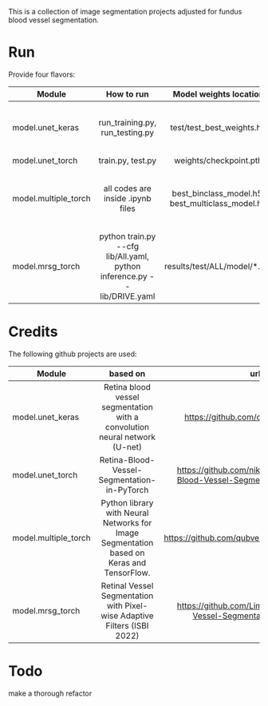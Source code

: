 This is a collection of image segmentation projects adjusted for fundus blood vessel segmentation.  

# Run

Provide four flavors: 

| Module  | How to run | Model weights location | Notebooks |
| ------------ |:-------------------:|:-------------------:|:-------------------:|
| model.unet_keras | run_training.py, run_testing.py | test/test_best_weights.h5 | 1. U-Net - Introduction.ipynb, 2. Fundus Blood Vessel Segmentation.ipynb   |
| model.unet_torch | train.py, test.py | weights/checkpoint.pth | demo.ipynb |
| model.multiple_torch | all codes are inside .ipynb files | best_binclass_model.h5, best_multiclass_model.h5 |  1. binary segmentation (camvid).ipynb and 2. multiclass segmentation (camvid).ipynb |
| model.mrsg_torch  | python train.py --cfg lib/All.yaml, python inference.py --lib/DRIVE.yaml | results/test/ALL/model/*.pth | demo.ipynb |

# Credits
The following github projects are used:  

| Module  | based on | url |
| ------------ |:-------------------:|:-------------------:|
| model.unet_keras        | Retina blood vessel segmentation with a convolution neural network (U-net)   | https://github.com/orobix/retina-unet        |
| model.unet_torch        | Retina-Blood-Vessel-Segmentation-in-PyTorch | https://github.com/nikhilroxtomar/Retina-Blood-Vessel-Segmentation-in-PyTorch |
| model.multiple_torch        | Python library with Neural Networks for Image Segmentation based on Keras and TensorFlow. | https://github.com/qubvel/segmentation_models |  
| model.mrsg_torch        | Retinal Vessel Segmentation with Pixel-wise Adaptive Filters (ISBI 2022) | https://github.com/Limingxing00/Retinal-Vessel-Segmentation-ISBI2022/ |


# Todo
make a thorough refactor